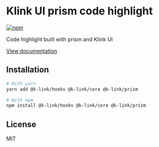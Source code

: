 # Klink UI prism code highlight

[![npm](https://img.shields.io/npm/dm/@k-link/prism)](https://www.npmjs.com/package/@k-link/prism)

Code highlight built with prism and Klink UI

[View documentation](https://k-link.dev/)

## Installation

```bash
# With yarn
yarn add @k-link/hooks @k-link/core @k-link/prism

# With npm
npm install @k-link/hooks @k-link/core @k-link/prism
```

## License

MIT
